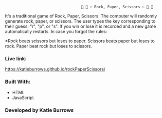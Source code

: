                                        🗿 📄 ✂️ Rock, Paper, Scissors ✂️ 📄 🗿
It's a traditional game of Rock, Paper, Scissors.  The computer will randomly generate rock, paper, or scissors.  The user types the key corresponding to their guess: "r", "p", or "s".  If you win or lose it is recorded and a new game automatically restarts.  In case you forgot the rules:  

*Rock beats scissors but loses to paper.
Scissors beats paper but loses to rock.
Paper beat rock but loses to scissors.


### Live link:
https://katieburrows.github.io/rockPaperScissors/

### Built With:
* HTML
* JavaScript


### Developed by Katie Burrows




